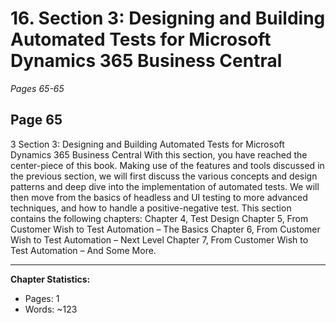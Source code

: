 # 16. Section 3: Designing and Building Automated Tests for Microsoft Dynamics 365 Business Central
*Pages 65-65*
## Page 65
3 Section 3: Designing and Building Automated Tests for Microsoft Dynamics 365 Business Central With this section, you have reached the center-piece of this book. Making use of the features and tools discussed in the previous section, we will first discuss the various concepts and design patterns and deep dive into the implementation of automated tests.
We will then move from the basics of headless and UI testing to more advanced techniques, and how to handle a positive-negative test. This section contains the following chapters: Chapter 4, Test Design Chapter 5, From Customer Wish to Test Automation – The Basics Chapter 6, From Customer Wish to Test Automation – Next Level Chapter 7, From Customer Wish to Test Automation – And Some More.

---
**Chapter Statistics:**
- Pages: 1
- Words: ~123
